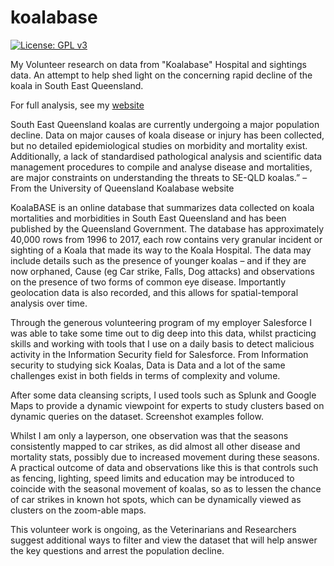 # koalabase

[![License: GPL v3](https://img.shields.io/badge/License-GPLv3-blue.svg)](https://www.gnu.org/licenses/gpl-3.0) 

My Volunteer research on data from "Koalabase" Hospital and sightings data. An attempt to help shed light on the concerning rapid decline of the koala in South East Queensland. 

For full analysis, see my [website](https://dataviz.com.au/2018/06/06/koalabase-disease-and-accident-hospital/)

South East Queensland koalas are currently undergoing a major population decline. Data on major causes of koala disease or injury has been collected, but no detailed epidemiological studies on morbidity and mortality exist. Additionally, a lack of standardised pathological analysis and scientific data management procedures to compile and analyse disease and mortalities, are major constraints on understanding the threats to SE-QLD koalas.” – From the University of Queensland Koalabase website

KoalaBASE is an online database that summarizes data collected on koala mortalities and morbidities in South East Queensland and has been published by the Queensland Government. The database has approximately 40,000 rows from 1996 to 2017,  each row contains very granular incident or sighting of a Koala that made its way to the Koala Hospital. The data may include details such as the presence of younger koalas – and if they are now orphaned, Cause  (eg Car strike, Falls, Dog attacks) and observations on the presence of two forms of common eye disease. Importantly geolocation data is also recorded, and this allows for spatial-temporal analysis over time.

Through the generous volunteering program of my employer Salesforce I was able to take some time out to dig deep into this data, whilst practicing skills and working with tools that I use on a daily basis to detect malicious activity in the Information Security field for Salesforce. From Information security to studying sick Koalas, Data is Data and a lot of the same challenges exist in both fields in terms of complexity and volume.

After some data cleansing scripts, I used tools such as Splunk and Google Maps to provide a dynamic viewpoint for experts to study clusters based on dynamic queries on the dataset. Screenshot examples follow.

Whilst I am only a layperson, one observation was that the seasons consistently mapped to car strikes, as did almost all other disease and mortality stats, possibly due to increased movement during these seasons.  A practical outcome of data and observations like this is that controls such as fencing, lighting, speed limits and education may be introduced to coincide with the seasonal movement of koalas, so as to lessen the chance of car strikes in known hot spots, which can be dynamically viewed as clusters on the zoom-able maps.

This volunteer work is ongoing, as the Veterinarians and Researchers suggest additional ways to filter and view the dataset that will help answer the key questions and arrest the population decline.

